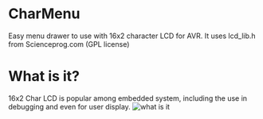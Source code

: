 CharMenu
========

Easy menu drawer to use with 16x2 character LCD for AVR. 
It uses lcd_lib.h from Scienceprog.com (GPL license)

What is it?
========

16x2 Char LCD is popular among embedded system, including the use in debugging and even for user display. 
![what is it](https://cloud.githubusercontent.com/assets/6647566/5604155/a92d7be8-93dc-11e4-8a39-7c6a2ce198cf.jpg)
